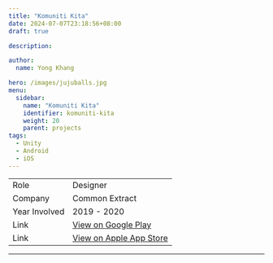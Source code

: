 ```yaml
---
title: "Komuniti Kita"
date: 2024-07-07T23:18:56+08:00
draft: true

description:

author:
  name: Yong Khang

hero: /images/jujuballs.jpg
menu:
  sidebar:
    name: "Komuniti Kita"
    identifier: komuniti-kita
    weight: 20
    parent: projects
tags:
  - Unity
  - Android
  - iOS
---
```


<table style="margin-left: auto; margin-right: auto;">
  <tr><td>Role</td>					<td>Designer</td>
  <tr><td>Company</td>				<td>Common Extract</td>
  <tr><td>Year Involved</td>		<td>2019 - 2020</td>
  <tr><td>Link</td>		<td><a href="https://play.google.com/store/apps/details?id=com.commonextract.komunitikita">View on Google Play</a></td>
  <tr><td>Link</td>		<td><a href="https://apps.apple.com/my/app/komuniti-kita/id1585603952">View on Apple App Store</a></td>
</table>

---


